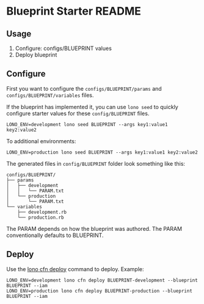 # Blueprint Starter README

## Usage

1. Configure: configs/BLUEPRINT values
2. Deploy blueprint

## Configure

First you want to configure the `configs/BLUEPRINT/params` and `configs/BLUEPRINT/variables` files.

If the blueprint has implemented it, you can use `lono seed` to quickly configure starter values for these `config/BLUEPRINT` files.

    LONO_ENV=development lono seed BLUEPRINT --args key1:value1 key2:value2

To additional environments:

    LONO_ENV=production lono seed BLUEPRINT --args key1:value1 key2:value2

The generated files in `config/BLUEPRINT` folder look something like this:

    configs/BLUEPRINT/
    ├── params
    │   ├── development
    │   │   └── PARAM.txt
    │   └── production
    │       └── PARAM.txt
    └── variables
        ├── development.rb
        └── production.rb

The PARAM depends on how the blueprint was authored.  The PARAM conventionally defaults to BLUEPRINT.

## Deploy

Use the [lono cfn deploy](http://lono.cloud/reference/lono-cfn-deploy/) command to deploy. Example:

    LONO_ENV=development lono cfn deploy BLUEPRINT-development --blueprint BLUEPRINT --iam
    LONO_ENV=production lono cfn deploy BLUEPRINT-production --blueprint BLUEPRINT --iam
